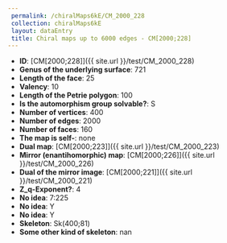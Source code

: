 ```yaml
--- 
 permalink: /chiralMaps6kE/CM_2000_228 
 collection: chiralMaps6kE
 layout: dataEntry
 title: Chiral maps up to 6000 edges - CM[2000;228]
---
```


- **ID**: [CM[2000;228]]({{ site.url }}/test/CM_2000_228)
- **Genus of the underlying surface**: 721
- **Length of the face**: 25
- **Valency**: 10
- **Length of the Petrie polygon**: 100
- **Is the automorphism group solvable?**: S
- **Number of vertices**: 400
- **Number of edges**: 2000
- **Number of faces**: 160
- **The map is self-**: none
- **Dual map**: [CM[2000;223]]({{ site.url }}/test/CM_2000_223)
- **Mirror (enantihomorphic) map**: [CM[2000;226]]({{ site.url }}/test/CM_2000_226)
- **Dual of the mirror image**: [CM[2000;221]]({{ site.url }}/test/CM_2000_221)
- **Z_q-Exponent?**: 4
- **No idea**:  7:225
- **No idea**: Y
- **No idea**: Y
- **Skeleton**: Sk(400;81)
- **Some other kind of skeleton**: nan
